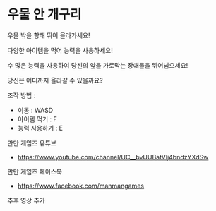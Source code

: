 # 우물 안 개구리

우물 밖을 향해 뛰어 올라가세요!

다양한 아이템을 먹어 능력을 사용하세요!

수 많은 능력을 사용하여 당신의 앞을 가로막는 장애물을 뛰어넘으세요!

당신은 어디까지 올라갈 수 있을까요?

조작 방법 :
  - 이동 : WASD
  - 아이템 먹기 : F
  - 능력 사용하기 : E
  
  
  만만 게임즈 유튜브
   - https://www.youtube.com/channel/UC__bvUUBatVlj4bndzYXdSw
   
   만만 게임즈 페이스북
   - https://www.facebook.com/manmangames
   
   
   추후 영상 추가
